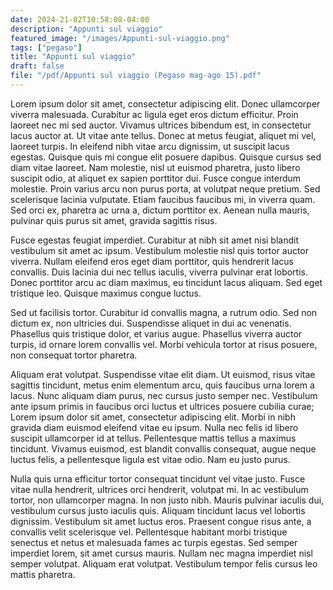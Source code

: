 ```yaml
---
date: 2024-21-02T10:58:08-04:00
description: "Appunti sul viaggio"
featured_image: "/images/Appunti-sul-viaggio.png"
tags: ["pegaso"]
title: "Appunti sul viaggio"
draft: false
file: "/pdf/Appunti sul viaggio (Pegaso mag-ago 15).pdf"
---
```





Lorem ipsum dolor sit amet, consectetur adipiscing elit. Donec ullamcorper viverra malesuada. Curabitur ac ligula eget eros dictum efficitur. Proin laoreet nec mi sed auctor. Vivamus ultrices bibendum est, in consectetur lacus auctor at. Ut vitae ante tellus. Donec at metus feugiat, aliquet mi vel, laoreet turpis. In eleifend nibh vitae arcu dignissim, ut suscipit lacus egestas. Quisque quis mi congue elit posuere dapibus. Quisque cursus sed diam vitae laoreet. Nam molestie, nisl ut euismod pharetra, justo libero suscipit odio, at aliquet ex sapien porttitor dui. Fusce congue interdum molestie. Proin varius arcu non purus porta, at volutpat neque pretium. Sed scelerisque lacinia vulputate. Etiam faucibus faucibus mi, in viverra quam. Sed orci ex, pharetra ac urna a, dictum porttitor ex. Aenean nulla mauris, pulvinar quis purus sit amet, gravida sagittis risus.

Fusce egestas feugiat imperdiet. Curabitur at nibh sit amet nisi blandit vestibulum sit amet ac ipsum. Vestibulum molestie nisl quis tortor auctor viverra. Nullam eleifend eros eget diam porttitor, quis hendrerit lacus convallis. Duis lacinia dui nec tellus iaculis, viverra pulvinar erat lobortis. Donec porttitor arcu ac diam maximus, eu tincidunt lacus aliquam. Sed eget tristique leo. Quisque maximus congue luctus.

Sed ut facilisis tortor. Curabitur id convallis magna, a rutrum odio. Sed non dictum ex, non ultricies dui. Suspendisse aliquet in dui ac venenatis. Phasellus quis tristique dolor, et varius augue. Phasellus viverra auctor turpis, id ornare lorem convallis vel. Morbi vehicula tortor at risus posuere, non consequat tortor pharetra.

Aliquam erat volutpat. Suspendisse vitae elit diam. Ut euismod, risus vitae sagittis tincidunt, metus enim elementum arcu, quis faucibus urna lorem a lacus. Nunc aliquam diam purus, nec cursus justo semper nec. Vestibulum ante ipsum primis in faucibus orci luctus et ultrices posuere cubilia curae; Lorem ipsum dolor sit amet, consectetur adipiscing elit. Morbi in nibh gravida diam euismod eleifend vitae eu ipsum. Nulla nec felis id libero suscipit ullamcorper id at tellus. Pellentesque mattis tellus a maximus tincidunt. Vivamus euismod, est blandit convallis consequat, augue neque luctus felis, a pellentesque ligula est vitae odio. Nam eu justo purus.

Nulla quis urna efficitur tortor consequat tincidunt vel vitae justo. Fusce vitae nulla hendrerit, ultrices orci hendrerit, volutpat mi. In ac vestibulum tortor, non ullamcorper magna. In non justo nibh. Mauris pulvinar iaculis dui, vestibulum cursus justo iaculis quis. Aliquam tincidunt lacus vel lobortis dignissim. Vestibulum sit amet luctus eros. Praesent congue risus ante, a convallis velit scelerisque vel. Pellentesque habitant morbi tristique senectus et netus et malesuada fames ac turpis egestas. Sed semper imperdiet lorem, sit amet cursus mauris. Nullam nec magna imperdiet nisl semper volutpat. Aliquam erat volutpat. Vestibulum tempor felis cursus leo mattis pharetra. 
